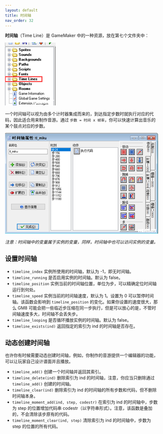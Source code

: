 ```yaml
---
layout: default
title: 时间轴
nav_order: 32
---
```



**时间轴**（Time Line）是 GameMaker 中的一种资源，放在第七个文件夹中：

![Game Maker](/assets/images/timeline/gamemaker.png)

一个时间轴可以视为由多个计时器集成而来的，到达指定步数时就执行对应的代码，因此适合用来制作音游。通过 `步数 = 时间 x 帧率`，你可以快速计算出音乐的某个鼓点对应的步数。

![Timeline](/assets/images/timeline/timeline.png)

*注意：时间轴中的变量属于实例的变量，同样，时间轴中也可以访问实例的变量。*

## 设置时间轴

* `timeline_index` 实例所使用的时间轴，默认为 -1，即无时间轴。
* `timeline_running` 是否启用实例的时间轴。默认为 false。
* `timeline_position` 实例当前的时间轴位置，单位为步，可以精确定位时间轴运行到何处。
* `timeline_speed` 实例当前的时间轴速度，默认为 1。设置为 0 可以暂停时间轴。该函数会影响到 `timeline_position` 的变化。如果你设置的速度很大，那么 GM8 可能会把一些临近步压缩在同一步执行，但是可以放心的是，不管时间轴速度多大，时间轴不会丢失步。
* `timeline_looping` 是否循环播放实例的时间轴。默认为 false。
* `timeline_exists(ind)` 返回指定的索引为 ind 的时间轴是否存在。

## 动态创建时间轴

也许你有时候需要动态创建时间轴，例如，你制作的音游提供一个编辑器的功能，可以让玩家自己设计谱面并且播放。

* `timeline_add()` 创建一个时间轴并返回其索引。
* `timeline_delete(ind)` 删除索引为 ind 的时间轴，注意，你应当只删除通过 `timeline_add()` 创建的时间轴。
* `timeline_clear(ind)` 删除索引为 ind 的时间轴的所有步数和代码，但不删除时间轴本身。
* `timeline_moment_add(ind, step, codestr)` 在索引为 ind 的时间轴中，步数为 step 的位置增加代码串 codestr（以字符串形式）。注意，该函数是叠加的，不会清除该步原有的代码。
* `timeline_moment_clear(ind, step)` 清除索引为 ind 的时间轴中，步数为 step 的位置的所有代码。
